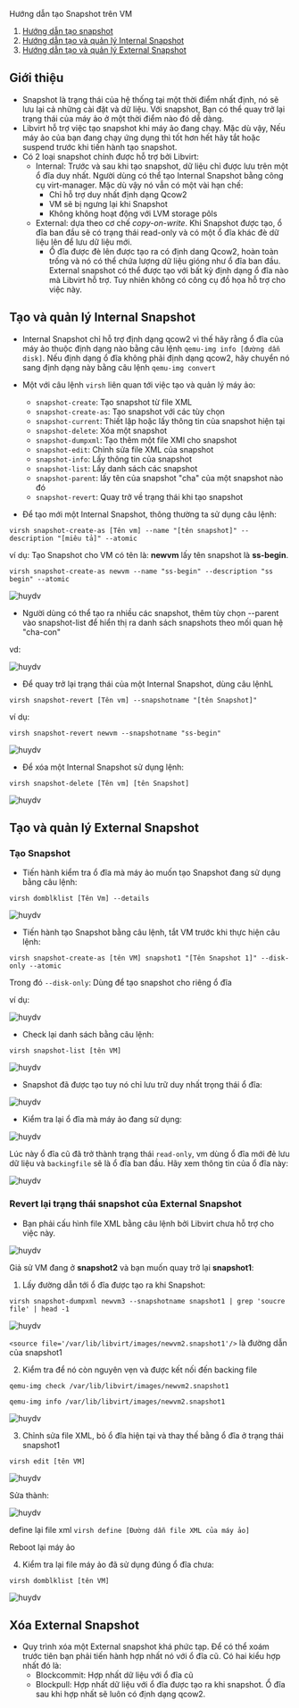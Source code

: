 Hướng dẫn tạo Snapshot trên VM
1. [Hướng dẫn tạo snapshot]()
5. [Hướng dẫn tạo và quản lý Internal Snapshot]()
6. [Hướng dẫn tạo và quản lý External Snapshot]()

## Giới thiệu

* Snapshot là trạng thái của hệ thống tại một thời điểm nhất định, nó sẽ lưu lại cả những cài đặt và dữ liệu. Với snapshot, Bạn có thể quay trở lại trạng thái của máy ảo ở một thời điểm nào đó dễ dàng.
* Libvirt hỗ trợ việc tạo snapshot khi máy ảo đang chạy. Mặc dù vậy, Nếu máy ảo của bạn đang chạy ứng dụng thì tốt hơn hết hãy tắt hoặc suspend trước khi tiến hành tạo snapshot. 
* Có 2 loại snapshot chính được hỗ trợ bởi Libvirt:
    * Internal: Trước và sau khi tạo snapshot, dữ liệu chỉ được lưu trên một ổ đĩa duy nhất. Người dùng có thể tạo Internal Snapshot bằng công cụ virt-manager. Mặc dù vậy nó vẫn có một vài hạn chế:
        * Chỉ hỗ trợ duy nhất định dạng Qcow2
        * VM sẽ bị ngưng lại khi Snapshot 
        * Không không hoạt động với LVM storage pôls
    * External: dựa theo cơ chế *copy-on-write*. Khi Snapshot được tạo, ổ đĩa ban đầu sẽ có trạng thái read-only và có một ổ đĩa khác đè dữ liệu lên để lưu dữ liệu mới.
        *  Ổ đĩa được đè lên được tạo ra có định dang Qcow2, hoàn toàn trống và nó có thể chứa lượng dữ liệu gióng như ổ đĩa ban đầu. External snapshot có thể được tạo với bất kỳ định dạng ổ đĩa nào mà Libvirt hỗ trợ. Tuy nhiên không có công cụ đồ họa hỗ trợ cho việc này.

## Tạo và quản lý Internal Snapshot
* Internal Snapshot chỉ hỗ trợ định dạng qcow2 vì thế hãy rằng ổ đĩa của máy ảo thuộc định dạng nào bằng câu lệnh `qemu-img info [đường dẫn disk]`. Nếu định dạng ổ đĩa không phải định dạng qcow2, hãy chuyển nó sang định dạng này bằng câu lệnh `qemu-img convert`
* Một với câu lệnh `virsh` liên quan tới việc tạo và quản lý máy ảo:
    * `snapshot-create`: Tạo snapshot từ file XML
    * `snapshot-create-as`: Tạo snapshot với các tùy chọn
    * `snapshot-current`: Thiết lập hoặc lấy thông tin của snapshot hiện tại
    * `snapshot-delete`: Xóa một snapshot
    * `snapshot-dumpxml`: Tạo thêm một file XMl cho snapshot
    * `snapshot-edit`: Chỉnh sửa file XML của snapshot
    * `snapshot-info`: Lấy thông tin của snapshot 
    * `snapshot-list`: Lấy danh sách các snapshot
    * `snapshot-parent`: lấy tên của snapshot "cha" của một snapshot nào đó
    * `snapshot-revert`: Quay trở về trạng thái khi tạo snapshot

* Để tạo mới một Internal Snapshot, thông thường ta sử dụng câu lệnh:

`virsh snapshot-create-as [Tên vm] --name "[tên snapshot]" --description "[miêu tả]" --atomic`

ví dụ: Tạo Snapshot cho VM có tên là: **newvm**  lấy tên snapshot là **ss-begin**.

`virsh snapshot-create-as newvm --name "ss-begin" --description "ss begin" --atomic`

![huydv](../image/Screenshot_136.png)

* Người dùng có thể tạo ra nhiều các snapshot, thêm tùy chọn --parent vào snapshot-list để hiển thị ra danh sách snapshots theo mối quan hệ "cha-con"

vd:

![huydv](../image/Screenshot_137.png)

* Để quay trở lại trạng thái của một Internal Snapshot, dùng câu lệnhL

`virsh snapshot-revert [Tên vm] --snapshotname "[tên Snapshot]"`

ví dụ:

`virsh snapshot-revert newvm --snapshotname "ss-begin"`

![huydv](../image/Screenshot_139.png)

* Để xóa một Internal Snapshot sử dụng lệnh: 

`virsh snapshot-delete [Tên vm] [tên Snapshot]`

![huydv](../image/Screenshot_138.png)
## Tạo và quản lý External Snapshot
### Tạo Snapshot
* Tiến hành kiểm tra ổ đĩa mà máy ảo muốn tạo Snapshot đang sử dụng bằng câu lệnh:

`virsh domblklist [Tên Vm] --details`

![huydv](../image/Screenshot_141.png)

* Tiến hành tạo Snapshot bằng câu lệnh, tắt VM trước khi thực hiện câu lệnh: 

`virsh snapshot-create-as [tên VM] snapshot1 "[Tên Snapshot 1]" --disk-only --atomic`

Trong đó `--disk-only`: Dùng để tạo snapshot cho riêng ổ đĩa

ví dụ:

![huydv](../image/Screenshot_142.png)
* Check lại danh sách bằng câu lệnh:

`virsh snapshot-list [tên VM]`

![huydv](../image/Screenshot_143.png)
* Snapshot đã được tạo tuy nó chỉ lưu trữ duy nhất trọng thái ổ đĩa:

![huydv](../image/Screenshot_143.png)

* Kiểm tra lại ổ đĩa mà máy ảo đang sử dụng:

![huydv](../image/Screenshot_144.png)

Lúc này ổ đĩa cũ đã trở thành trạng thái `read-only`, vm dùng ổ đĩa mới đẻ lưu dữ liệu và `backingfile` sẽ là ổ đĩa ban đầu. Hãy xem thông tin của ổ đĩa này:

![huydv](../image/Screenshot_146.png)

### Revert lại trạng thái snapshot của External Snapshot

* Bạn phải cấu hình file XML bằng câu lệnh bởi Libvirt chưa hỗ trợ cho việc này. 

![huydv](../image/Screenshot_148.png)

Giả sử VM đang ở **snapshot2**  và bạn muốn quay trở lại **snapshot1**:
1. Lấy đường dẫn tới ổ đĩa được tạo ra khi Snapshot:

`virsh snapshot-dumpxml newvm3 --snapshotname snapshot1 | grep 'soucre file' | head -1`

![huydv](../image/Screenshot_149.png)

`<source file='/var/lib/libvirt/images/newvm2.snapshot1'/>` là đường dẫn của snapshot1

2. Kiểm tra để nó còn nguyên vẹn và được kết nối đến backing file

`qemu-img check /var/lib/libvirt/images/newvm2.snapshot1`

`qemu-img info /var/lib/libvirt/images/newvm2.snapshot1`

![huydv](../image/Screenshot_150.png)

3. Chỉnh sửa file XML, bỏ ổ đĩa hiện tại và thay thế bằng ổ đĩa ở trạng thái snapshot1

`virsh edit [tên VM]`

![huydv](../image/Screenshot_151.png)

Sửa thành:

![huydv](../image/Screenshot_152.png)

define lại file xml
`virsh define [Đường dẫn file XML của máy ảo]`

Reboot lại máy ảo

4. Kiểm tra lại file máy ảo đã sử dụng đúng ổ đĩa chưa:

`virsh domblklist [tên VM]`

![huydv](../image/Screenshot_153.png)

## Xóa External Snapshot
* Quy trình xóa một External snapshot khá phức tạp. Để có thể xoám trước tiên bạn phải tiến hành hợp nhất nó với ổ đĩa cũ. Có hai kiểu hợp nhất đó là:
    * Blockcommit: Hợp nhất dữ liệu với ổ đĩa cũ
    * Blockpull: Hợp nhất dữ liệu với ổ đĩa được tạo ra khi snapshot. Ổ đĩa sau khi hợp nhất sẽ luôn có định dạng qcow2.
